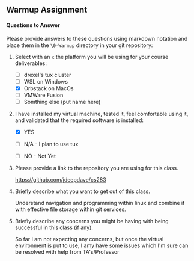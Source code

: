 ## Warmup Assignment

#### Questions to Answer
Please provide answers to these questions using markdown notation and place them in the `\0-Warmup` directory in your git repository:

1. Select with an `x` the platform you will be using for your course deliverables:

    - [ ] drexel's tux cluster
    - [ ] WSL on Windows
    - [x] Orbstack on MacOs
    - [ ] VMWare Fusion
    - [ ] Somthing else (put name here)

2. I have installed my virtual machine, tested it, feel comfortable using it, and validated that the required software is installed:

    - [x] YES
    - [ ] N/A - I plan to use tux
    - [ ] NO - Not Yet


3. Please provide a link to the repository you are using for this class.

    https://github.com/jdeepdave/cs283

4. Briefly describe what you want to get out of this class.

    Understand navigation and programming within linux and combine it with effective file storage within git services.

5. Briefly describe any concerns you might be having with being successful in this class (if any).

    So far I am not expecting any concerns, but once the virtual environment is put to use, I amy have some issues which I'm sure can be resolved with help from TA's/Professor